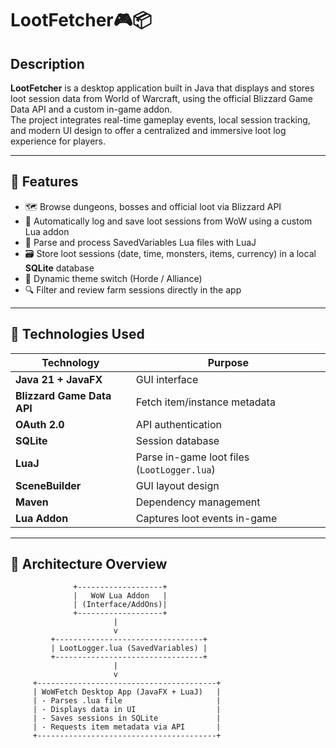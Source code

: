 # LootFetcher🎮📦

## Description

**LootFetcher** is a desktop application built in Java that displays and stores loot session data from World of Warcraft, using the official Blizzard Game Data API and a custom in-game addon.  
The project integrates real-time gameplay events, local session tracking, and modern UI design to offer a centralized and immersive loot log experience for players.

---

## 🧩 Features

- 🗺️ Browse dungeons, bosses and official loot via Blizzard API  
- 💾 Automatically log and save loot sessions from WoW using a custom Lua addon  
- 🧠 Parse and process SavedVariables Lua files with LuaJ  
- 🗃️ Store loot sessions (date, time, monsters, items, currency) in a local **SQLite** database  
- 🎨 Dynamic theme switch (Horde / Alliance)  
- 🔍 Filter and review farm sessions directly in the app

---

## 🔧 Technologies Used

| Technology        | Purpose                                              |
|-------------------|------------------------------------------------------|
| **Java 21 + JavaFX**       | GUI interface                               |
| **Blizzard Game Data API** | Fetch item/instance metadata                |
| **OAuth 2.0**              | API authentication                          |
| **SQLite**                 | Session database                            |
| **LuaJ**                   | Parse in-game loot files (`LootLogger.lua`) |
| **SceneBuilder**           | GUI layout design                           |
| **Maven**                  | Dependency management                       |
| **Lua Addon**              | Captures loot events in-game                |

---


## 📂 Architecture Overview

                  +-------------------+
                  |   WoW Lua Addon   |
                  | (Interface/AddOns)|
                  +-------------------+
                           |
                           v
             +---------------------------------+
             | LootLogger.lua (SavedVariables) |
             +---------------------------------+
                           |
                           v
         +----------------------------------------+
         | WoWFetch Desktop App (JavaFX + LuaJ)   |
         | - Parses .lua file                     |
         | - Displays data in UI                  |
         | - Saves sessions in SQLite             |
         | - Requests item metadata via API       |
         +----------------------------------------+

